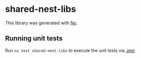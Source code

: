 # shared-nest-libs

This library was generated with [Nx](https://nx.dev).

## Running unit tests

Run `nx test shared-nest-libs` to execute the unit tests via [Jest](https://jestjs.io).
